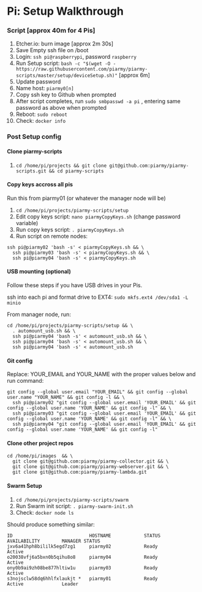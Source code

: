 # Pi: Setup Walkthrough

### Script [approx 40m for 4 Pis]

1. Etcher.io: burn image [approx 2m 30s]
2. Save Empty ssh file on /boot
3. Login: `ssh pi@raspberrypi`, password `raspberry`
3. Run Setup script: `bash -c "$(wget -O - https://raw.githubusercontent.com/piarmy/piarmy-scripts/master/setup/deviceSetup.sh)"` [approx 6m]
4. Update password
5. Name host: `piarmy0[n]`
6. Copy ssh key to Github when prompted
7. After script completes, run `sudo smbpasswd -a pi` , entering same password as above when prompted
8. Reboot: `sudo reboot`
9. Check: `docker info`

### Post Setup config

#### Clone piarmy-scripts

1. `cd /home/pi/projects && git clone git@github.com:piarmy/piarmy-scripts.git && cd piarmy-scripts`

#### Copy keys accross all pis

Run this from piarmy01 (or whatever the manager node will be)

1. `cd /home/pi/projects/piarmy-scripts/setup`
2. Edit copy keys script: `nano piarmyCopyKeys.sh` (change password variable)
3. Run copy keys script: `. piarmyCopyKeys.sh`
4. Run script on remote nodes:

```
ssh pi@piarmy02 'bash -s' < piarmyCopyKeys.sh && \
  ssh pi@piarmy03 'bash -s' < piarmyCopyKeys.sh && \
  ssh pi@piarmy04 'bash -s' < piarmyCopyKeys.sh
```

#### USB mounting (optional)
Follow these steps if you have USB drives in your Pis.

ssh into each pi and format drive to EXT4: `sudo mkfs.ext4 /dev/sda1 -L minio`

From manager node, run:

```
cd /home/pi/projects/piarmy-scripts/setup && \
  . automount_usb.sh && \
  ssh pi@piarmy04 'bash -s' < automount_usb.sh && \
  ssh pi@piarmy04 'bash -s' < automount_usb.sh && \
  ssh pi@piarmy04 'bash -s' < automount_usb.sh
```

#### Git config
Replace: YOUR_EMAIL and YOUR_NAME with the proper values below and run command:
```
git config --global user.email "YOUR_EMAIL" && git config --global user.name "YOUR_NAME" && git config -l && \
  ssh pi@piarmy02 "git config --global user.email 'YOUR_EMAIL' && git config --global user.name 'YOUR_NAME' && git config -l" && \
  ssh pi@piarmy03 "git config --global user.email 'YOUR_EMAIL' && git config --global user.name 'YOUR_NAME' && git config -l" && \
  ssh pi@piarmy04 "git config --global user.email 'YOUR_EMAIL' && git config --global user.name 'YOUR_NAME' && git config -l"
```

#### Clone other project repos

```
cd /home/pi/images  && \
  git clone git@github.com:piarmy/piarmy-collector.git && \
  git clone git@github.com:piarmy/piarmy-webserver.git && \
  git clone git@github.com:piarmy/piarmy-lambda.git

```

#### Swarm Setup

1. `cd /home/pi/projects/piarmy-scripts/swarm`
2. Run Swarm init script: `. piarmy-swarm-init.sh`
3. Check: `docker node ls`

Should produce something similar:
```
ID                            HOSTNAME            STATUS              AVAILABILITY        MANAGER STATUS
jxv6a41hph8bililk5egd7zg1     piarmy02            Ready               Active              
o20038vfj6a5bxn0b5qihu8o8     piarmy04            Ready               Active              
ony0b9ai9zh08be877hltiw1u     piarmy03            Ready               Active              
s3nojsclw58dq6hhlfxlaukjt *   piarmy01            Ready               Active              Leader
```


